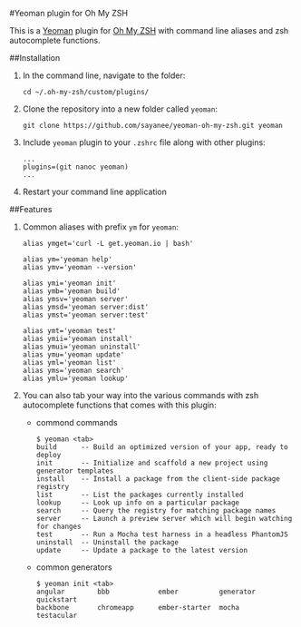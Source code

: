#Yeoman plugin for Oh My ZSH

This is a [Yeoman](http://yeoman.io/) plugin for [Oh My ZSH](https://github.com/robbyrussell/oh-my-zsh) with command line aliases and zsh autocomplete functions.

##Installation

1. In the command line, navigate to the folder:

    ```
    cd ~/.oh-my-zsh/custom/plugins/
    ```
2. Clone the repository into a new folder called `yeoman`:

    ```
    git clone https://github.com/sayanee/yeoman-oh-my-zsh.git yeoman
    ```
3. Include `yeoman` plugin to your `.zshrc` file along with other plugins:
    
    ```
    ...
    plugins=(git nanoc yeoman)
    ...
    ```
4. Restart your command line application

##Features

1. Common aliases with prefix `ym` for `yeoman`:

    ```
    alias ymget='curl -L get.yeoman.io | bash'

    alias ym='yeoman help'
    alias ymv='yeoman --version'
    
    alias ymi='yeoman init'
    alias ymb='yeoman build'
    alias ymsv='yeoman server'
    alias ymsd='yeoman server:dist'
    alias ymst='yeoman server:test'
    
    alias ymt='yeoman test'
    alias ymii='yeoman install'
    alias ymui='yeoman uninstall'
    alias ymu='yeoman update'
    alias yml='yeoman list'
    alias yms='yeoman search'
    alias ymlu='yeoman lookup'
    ```
    
2. You can also tab your way into the various commands with zsh autocomplete functions that comes with this plugin:
    - commond commands

        ```
        $ yeoman <tab>
        build      -- Build an optimized version of your app, ready to deploy
        init       -- Initialize and scaffold a new project using generator templates
        install    -- Install a package from the client-side package registry
        list       -- List the packages currently installed
        lookup     -- Look up info on a particular package
        search     -- Query the registry for matching package names
        server     -- Launch a preview server which will begin watching for changes
        test       -- Run a Mocha test harness in a headless PhantomJS
        uninstall  -- Uninstall the package
        update     -- Update a package to the latest version
        ```
    
    - common generators
    
        ```
        $ yeoman init <tab>
        angular        bbb            ember          generator      quickstart   
        backbone       chromeapp      ember-starter  mocha          testacular 
        ```